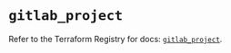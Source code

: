 # `gitlab_project`

Refer to the Terraform Registry for docs: [`gitlab_project`](https://registry.terraform.io/providers/gitlabhq/gitlab/18.5.0/docs/resources/project).
